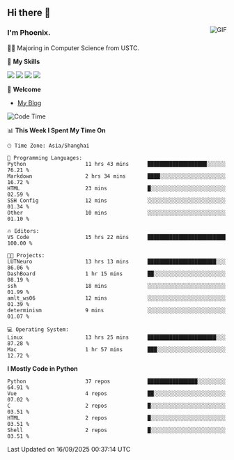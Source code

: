## Hi there 👋
<img align="right" alt="GIF" src="https://raw.githubusercontent.com/JoeyBling/JoeyBling/master/pic/pusheencode.gif" />

### I'm Phoenix.

👨‍🎓 Majoring in Computer Science from USTC.

🌟 **My Skills**

![](https://img.shields.io/badge/-Python-3e74a2?style=flat-square&logo=Python&logoColor=fff)
![](https://img.shields.io/badge/-C++-9f62a5?style=flat&logo=cplusplus&logoColor=white)
![](https://img.shields.io/badge/-Linux-185886?style=flat-square&logo=Linux&logoColor=fff)
![](https://img.shields.io/badge/-Rust-ff4136?style=flat-square&logo=Rust&logoColor=fff)

💬 **Welcome**

- [My Blog](https://ysy-phoenix.github.io/)

<!--START_SECTION:waka-->
![Code Time](http://img.shields.io/badge/Code%20Time-1%2C865%20hrs%202%20mins-blue)

📊 **This Week I Spent My Time On** 

```text
🕑︎ Time Zone: Asia/Shanghai

💬 Programming Languages: 
Python                   11 hrs 43 mins      ███████████████████░░░░░░   76.21 % 
Markdown                 2 hrs 34 mins       ████░░░░░░░░░░░░░░░░░░░░░   16.72 % 
HTML                     23 mins             █░░░░░░░░░░░░░░░░░░░░░░░░   02.59 % 
SSH Config               12 mins             ░░░░░░░░░░░░░░░░░░░░░░░░░   01.34 % 
Other                    10 mins             ░░░░░░░░░░░░░░░░░░░░░░░░░   01.10 % 

🔥 Editors: 
VS Code                  15 hrs 22 mins      █████████████████████████   100.00 % 

🐱‍💻 Projects: 
LUTNeuro                 13 hrs 13 mins      ██████████████████████░░░   86.06 % 
DashBoard                1 hr 15 mins        ██░░░░░░░░░░░░░░░░░░░░░░░   08.19 % 
ssh                      18 mins             ░░░░░░░░░░░░░░░░░░░░░░░░░   01.99 % 
amlt_ws06                12 mins             ░░░░░░░░░░░░░░░░░░░░░░░░░   01.39 % 
determinism              9 mins              ░░░░░░░░░░░░░░░░░░░░░░░░░   01.07 % 

💻 Operating System: 
Linux                    13 hrs 25 mins      ██████████████████████░░░   87.28 % 
Mac                      1 hr 57 mins        ███░░░░░░░░░░░░░░░░░░░░░░   12.72 % 
```

**I Mostly Code in Python** 

```text
Python                   37 repos            ████████████████░░░░░░░░░   64.91 % 
Vue                      4 repos             ██░░░░░░░░░░░░░░░░░░░░░░░   07.02 % 
C                        2 repos             █░░░░░░░░░░░░░░░░░░░░░░░░   03.51 % 
HTML                     2 repos             █░░░░░░░░░░░░░░░░░░░░░░░░   03.51 % 
Shell                    2 repos             █░░░░░░░░░░░░░░░░░░░░░░░░   03.51 % 
```




 Last Updated on 16/09/2025 00:37:14 UTC
<!--END_SECTION:waka-->

<!--
**ysy-phoenix/ysy-phoenix** is a ✨ _special_ ✨ repository because its `README.md` (this file) appears on your GitHub profile.

Here are some ideas to get you started:

- 🔭 I’m currently working on ...
- 🌱 I’m currently learning ...
- 👯 I’m looking to collaborate on ...
- 🤔 I’m looking for help with ...
- 💬 Ask me about ...
- 📫 How to reach me: ...
- 😄 Pronouns: ...
- ⚡ Fun fact: ...
-->
